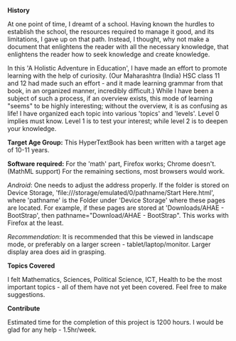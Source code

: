 **History**

At one point of time, I dreamt of a school. Having known the hurdles to establish the school, the resources required to manage it good, and its limitations, I gave up on that path. Instead, I thought, why not make a document that enlightens the reader with all the necessary knowledge, that enlightens the reader how to seek knowledge and create knowledge.

In this 'A Holistic Adventure in Education', I have made an effort to promote learning with the help of curiosity. (Our Maharashtra (India) HSC class 11 and 12 had made such an effort - and it made learning grammar from that book, in an organized manner, incredibly difficult.) While I have been a subject of such a process, if an overview exists, this mode of learning "seems" to be highly interesting; without the overview, it is as confusing as life! I have organized each topic into various 'topics' and 'levels'. Level 0 implies must know. Level 1 is to test your interest; while level 2 is to deepen your knowledge. 

**Target Age Group:** This HyperTextBook has been written with a target age of 10-11 years. 

**Software required:** For the 'math' part, Firefox works; Chrome doesn't. (MathML support) For the remaining sections, most browsers would work. 

*Android*: One needs to adjust the address properly. If the folder is stored on Device Storage, 'file:///storage/emulated/0/pathname/Start Here.html', where 'pathname' is the Folder under 'Device Storage' where these pages are located. For example, if these pages are stored at 'Downloads/AHAE - BootStrap', then pathname="Download/AHAE - BootStrap". This works with Firefox at the least.

*Recommendation*: It is recommended that this be viewed in landscape mode, or preferably on a larger screen - tablet/laptop/monitor. Larger display area does aid in grasping.

**Topics Covered**

I felt Mathematics, Sciences, Political Science, ICT, Health to be the most important topics - all of them have not yet been covered. Feel free to make suggestions.

**Contribute**

Estimated time for the completion of this project is 1200 hours. I would be glad for any help - 1.5hr/week.

